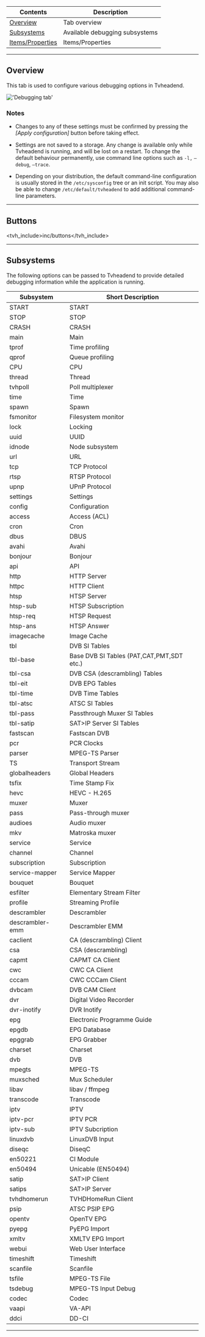 Contents                                          | Description
--------------------------------------------------|------------------------
[Overview](#overview)                             | Tab overview
[Subsystems](#subsystems)                         | Available debugging subsystems
[Items/Properties](#items)                        | Items/Properties

---

## Overview

This tab is used to configure various debugging options in Tvheadend.

!['Debugging tab'](static/img/doc/debugging/tab.png)

### Notes

* Changes to any of these settings must be confirmed by pressing the 
*[Apply configuration]* button before taking effect.

* Settings are not saved to a storage. Any change is available 
only while Tvheadend is running, and will be lost on a restart. 
To change the default behaviour permanently, use command line options 
such as `-l,` `–debug`, `–trace`.

* Depending on your distribution, the default command-line configuration 
is usually stored in the `/etc/sysconfig` tree or an init script. 
You may also be able to change `/etc/default/tvheadend` to add additional 
command-line parameters.

---

## Buttons

<tvh_include>inc/buttons</tvh_include>

---

## Subsystems

The following options can be passed to Tvheadend to provide detailed debugging 
information while the application is running.



Subsystem      | Short Description
---------------|------------------------
START          | START
STOP           | STOP
CRASH          | CRASH
main           | Main
tprof          | Time profiling
qprof          | Queue profiling
CPU            | CPU
thread         | Thread
tvhpoll        | Poll multiplexer
time           | Time
spawn          | Spawn
fsmonitor      | Filesystem monitor
lock           | Locking
uuid           | UUID
idnode         | Node subsystem
url            | URL
tcp            | TCP Protocol
rtsp           | RTSP Protocol
upnp           | UPnP Protocol
settings       | Settings
config         | Configuration
access         | Access (ACL)
cron           | Cron
dbus           | DBUS
avahi          | Avahi
bonjour        | Bonjour
api            | API
http           | HTTP Server
httpc          | HTTP Client
htsp           | HTSP Server
htsp-sub       | HTSP Subscription
htsp-req       | HTSP Request
htsp-ans       | HTSP Answer
imagecache     | Image Cache
tbl            | DVB SI Tables
tbl-base       | Base DVB SI Tables (PAT,CAT,PMT,SDT etc.)
tbl-csa        | DVB CSA (descrambling) Tables
tbl-eit        | DVB EPG Tables
tbl-time       | DVB Time Tables
tbl-atsc       | ATSC SI Tables
tbl-pass       | Passthrough Muxer SI Tables
tbl-satip      | SAT>IP Server SI Tables
fastscan       | Fastscan DVB
pcr            | PCR Clocks
parser         | MPEG-TS Parser
TS             | Transport Stream
globalheaders  | Global Headers
tsfix          | Time Stamp Fix
hevc           | HEVC - H.265
muxer          | Muxer
pass           | Pass-through muxer
audioes        | Audio muxer
mkv            | Matroska muxer
service        | Service
channel        | Channel
subscription   | Subscription
service-mapper | Service Mapper
bouquet        | Bouquet
esfilter       | Elementary Stream Filter
profile        | Streaming Profile
descrambler    | Descrambler
descrambler-emm| Descrambler EMM
caclient       | CA (descrambling) Client
csa            | CSA (descrambling)
capmt          | CAPMT CA Client
cwc            | CWC CA Client
cccam          | CWC CCCam Client
dvbcam         | DVB CAM Client
dvr            | Digital Video Recorder
dvr-inotify    | DVR Inotify
epg            | Electronic Programme Guide
epgdb          | EPG Database
epggrab        | EPG Grabber
charset        | Charset
dvb            | DVB
mpegts         | MPEG-TS
muxsched       | Mux Scheduler
libav          | libav / ffmpeg
transcode      | Transcode
iptv           | IPTV
iptv-pcr       | IPTV PCR
iptv-sub       | IPTV Subcription
linuxdvb       | LinuxDVB Input
diseqc         | DiseqC
en50221        | CI Module
en50494        | Unicable (EN50494)
satip          | SAT>IP Client
satips         | SAT>IP Server
tvhdhomerun    | TVHDHomeRun Client
psip           | ATSC PSIP EPG
opentv         | OpenTV EPG
pyepg          | PyEPG Import
xmltv          | XMLTV EPG Import
webui          | Web User Interface
timeshift      | Timeshift
scanfile       | Scanfile
tsfile         | MPEG-TS File
tsdebug        | MPEG-TS Input Debug
codec          | Codec
vaapi          | VA-API
ddci           | DD-CI

---
